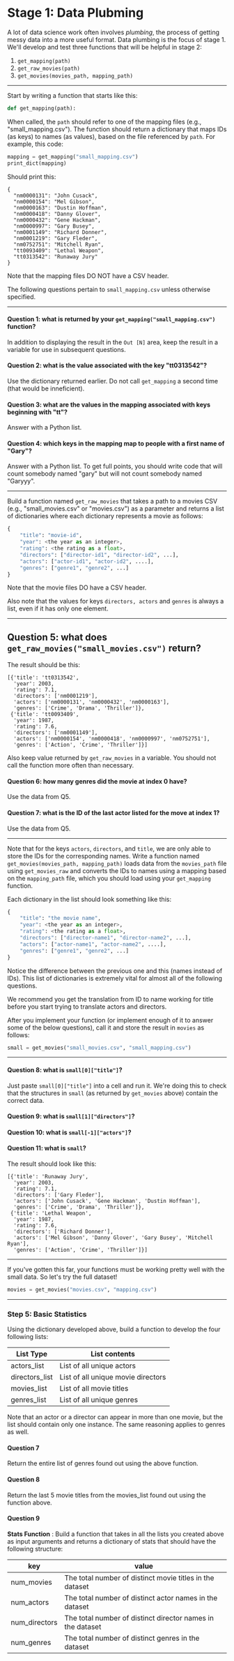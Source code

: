 # Stage 1: Data Plubming

A lot of data science work often involves *plumbing*, the process of
getting messy data into a more useful format.  Data plumbing is the
focus of stage 1.  We'll develop and test three functions that will be
helpful in stage 2:

1. `get_mapping(path)`
2. `get_raw_movies(path)`
3. `get_movies(movies_path, mapping_path)`

---

Start by writing a function that starts like this:

```python
def get_mapping(path):
```

When called, the `path` should refer to one of the mapping files
(e.g., "small_mapping.csv").  The function should return a dictionary
that maps IDs (as keys) to names (as values), based on the file
referenced by `path`.  For example, this code:

```python
mapping = get_mapping("small_mapping.csv")
print_dict(mapping)
```

Should print this:

```
{
  "nm0000131": "John Cusack",
  "nm0000154": "Mel Gibson",
  "nm0000163": "Dustin Hoffman",
  "nm0000418": "Danny Glover",
  "nm0000432": "Gene Hackman",
  "nm0000997": "Gary Busey",
  "nm0001149": "Richard Donner",
  "nm0001219": "Gary Fleder",
  "nm0752751": "Mitchell Ryan",
  "tt0093409": "Lethal Weapon",
  "tt0313542": "Runaway Jury"
}
```

Note that the mapping files DO NOT have a CSV header.

The following questions pertain to `small_mapping.csv` unless
otherwise specified.

---

#### Question 1: what is returned by your `get_mapping("small_mapping.csv")` function?

In addition to displaying the result in the `Out [N]` area, keep the
result in a variable for use in subsequent questions.

#### Question 2: what is the value associated with the key "tt0313542"?

Use the dictionary returned earlier. Do not call `get_mapping` a
second time (that would be inneficient).

#### Question 3: what are the values in the mapping associated with keys beginning with "tt"?

Answer with a Python list.

#### Question 4: which keys in the mapping map to people with a first name of "Gary"?

Answer with a Python list.  To get full points, you should write code
that will count somebody named "gary" but will not count somebody
named "Garyyy".

---

Build a function named `get_raw_movies` that takes a path to a movies
CSV (e.g., "small_movies.csv" or "movies.csv") as a parameter and
returns a list of dictionaries where each dictionary represents a
movie as follows:

```python
{ 
    "title": "movie-id",
    "year": <the year as an integer>,
    "rating": <the rating as a float>,
    "directors": ["director-id1", "director-id2", ...],
    "actors": ["actor-id1", "actor-id2", ....], 
    "genres": ["genre1", "genre2", ...]
}
```

Note that the movie files DO have a CSV header.

Also note that the values for keys ```directors, actors``` and
```genres``` is always a list, even if it has only one element.

---

## Question 5: what does `get_raw_movies("small_movies.csv")` return?

The result should be this:
```
[{'title': 'tt0313542',
  'year': 2003,
  'rating': 7.1,
  'directors': ['nm0001219'],
  'actors': ['nm0000131', 'nm0000432', 'nm0000163'],
  'genres': ['Crime', 'Drama', 'Thriller']},
 {'title': 'tt0093409',
  'year': 1987,
  'rating': 7.6,
  'directors': ['nm0001149'],
  'actors': ['nm0000154', 'nm0000418', 'nm0000997', 'nm0752751'],
  'genres': ['Action', 'Crime', 'Thriller']}]
```

Also keep value returned by `get_raw_movies` in a variable.  You
should not call the function more often than necessary.

#### Question 6: how many genres did the movie at index 0 have?

Use the data from Q5.

#### Question 7: what is the ID of the last actor listed for the move at index 1?

Use the data from Q5.

---

Note that for the keys `actors`, `directors`, and `title`, we are only
able to store the IDs for the corresponding names. Write a function
named `get_movies(movies_path, mapping_path)` loads data from the
`movies_path` file using `get_movies_raw` and converts the IDs to
names using a mapping based on the `mapping_path` file, which you
should load using your `get_mapping` function.

Each dictionary in the list should look something like this:

```python
{ 
    "title": "the movie name",
    "year": <the year as an integer>,
    "rating": <the rating as a float>,
    "directors": ["director-name1", "director-name2", ...],
    "actors": ["actor-name1", "actor-name2", ....], 
    "genres": ["genre1", "genre2", ...]
}
```

Notice the difference between the previous one and this (names instead
of IDs). This list of dictionaries is extremely vital for almost all
of the following questions.

We recommend you get the translation from ID to name working for title
before you start trying to translate actors and directors.

After you implement your function (or implement enough of it to answer
some of the below questions), call it and store the result in `movies`
as follows:

```python
small = get_movies("small_movies.csv", "small_mapping.csv")
```

---

#### Question 8: what is `small[0]["title"]`?

Just paste `small[0]["title"]` into a cell and run it.  We're doing
this to check that the structures in `small` (as returned by
`get_movies` above) contain the correct data.

#### Question 9: what is `small[1]["directors"]`?

#### Question 10: what is `small[-1]["actors"]`?

#### Question 11: what is `small`?

The result should look like this:

```
[{'title': 'Runaway Jury',
  'year': 2003,
  'rating': 7.1,
  'directors': ['Gary Fleder'],
  'actors': ['John Cusack', 'Gene Hackman', 'Dustin Hoffman'],
  'genres': ['Crime', 'Drama', 'Thriller']},
 {'title': 'Lethal Weapon',
  'year': 1987,
  'rating': 7.6,
  'directors': ['Richard Donner'],
  'actors': ['Mel Gibson', 'Danny Glover', 'Gary Busey', 'Mitchell Ryan'],
  'genres': ['Action', 'Crime', 'Thriller']}]
```

---

If you've gotten this far, your functions must be working pretty well
with the small data.  So let's try the full dataset!

```python
movies = get_movies("movies.csv", "mapping.csv")
```

---

### Step 5: Basic Statistics
Using the dictionary developed above, build a function to develop the four following lists:

List Type     | List contents
------------- | -------------
actors_list   | List of all unique actors
directors_list| List of all unique movie directors
movies_list   | List of all movie titles
genres_list   | List of all unique genres

Note that an actor or a director can appear in more than one movie, but the list should contain only one instance. The same reasoning applies to genres as well. 


#### Question 7
Return the entire list of genres found out using the above function.

#### Question 8
Return the last 5 movie titles from the movies_list found out using the function above.


#### Question 9
**Stats Function** : Build a function that takes in all the lists you created above as input arguments and returns a dictionary of stats that should have the following structure:


key          |	value 
-------------|---------------------------------------------------------
num_movies	 |The total number of distinct movie titles in the dataset
num_actors	 |The total number of distinct actor names in the dataset
num_directors|The total number of distinct director names in the dataset
num_genres	 |The total number of distinct genres in the dataset
